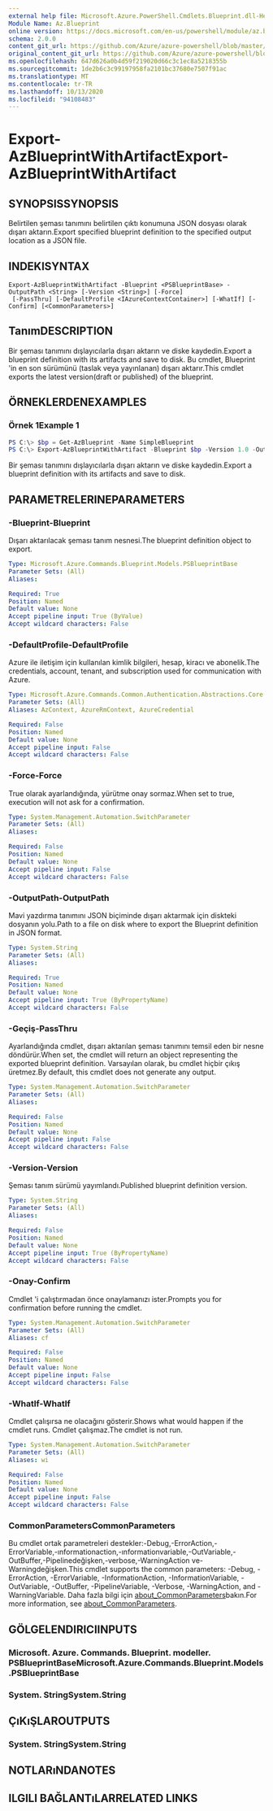 ```yaml
---
external help file: Microsoft.Azure.PowerShell.Cmdlets.Blueprint.dll-Help.xml
Module Name: Az.Blueprint
online version: https://docs.microsoft.com/en-us/powershell/module/az.blueprint/export-azblueprintwithartifact
schema: 2.0.0
content_git_url: https://github.com/Azure/azure-powershell/blob/master/src/Blueprint/Blueprint/help/Export-AzBlueprintWithArtifact.md
original_content_git_url: https://github.com/Azure/azure-powershell/blob/master/src/Blueprint/Blueprint/help/Export-AzBlueprintWithArtifact.md
ms.openlocfilehash: 647d626a0b4d59f219020d66c3c1ec8a5218355b
ms.sourcegitcommit: 1de2b6c3c99197958fa2101bc37680e7507f91ac
ms.translationtype: MT
ms.contentlocale: tr-TR
ms.lasthandoff: 10/13/2020
ms.locfileid: "94108483"
---
```

# <span data-ttu-id="a836d-101">Export-AzBlueprintWithArtifact</span><span class="sxs-lookup"><span data-stu-id="a836d-101">Export-AzBlueprintWithArtifact</span></span>

## <span data-ttu-id="a836d-102">SYNOPSIS</span><span class="sxs-lookup"><span data-stu-id="a836d-102">SYNOPSIS</span></span>
<span data-ttu-id="a836d-103">Belirtilen şeması tanımını belirtilen çıktı konumuna JSON dosyası olarak dışarı aktarın.</span><span class="sxs-lookup"><span data-stu-id="a836d-103">Export specified blueprint definition to the specified output location as a JSON file.</span></span> 

## <span data-ttu-id="a836d-104">INDEKI</span><span class="sxs-lookup"><span data-stu-id="a836d-104">SYNTAX</span></span>

```
Export-AzBlueprintWithArtifact -Blueprint <PSBlueprintBase> -OutputPath <String> [-Version <String>] [-Force]
 [-PassThru] [-DefaultProfile <IAzureContextContainer>] [-WhatIf] [-Confirm] [<CommonParameters>]
```

## <span data-ttu-id="a836d-105">Tanım</span><span class="sxs-lookup"><span data-stu-id="a836d-105">DESCRIPTION</span></span>
<span data-ttu-id="a836d-106">Bir şeması tanımını dışlayıcılarla dışarı aktarın ve diske kaydedin.</span><span class="sxs-lookup"><span data-stu-id="a836d-106">Export a blueprint definition with its artifacts and save to disk.</span></span> <span data-ttu-id="a836d-107">Bu cmdlet, Blueprint 'in en son sürümünü (taslak veya yayınlanan) dışarı aktarır.</span><span class="sxs-lookup"><span data-stu-id="a836d-107">This cmdlet exports the latest version(draft or published) of the blueprint.</span></span>

## <span data-ttu-id="a836d-108">ÖRNEKLERDEN</span><span class="sxs-lookup"><span data-stu-id="a836d-108">EXAMPLES</span></span>

### <span data-ttu-id="a836d-109">Örnek 1</span><span class="sxs-lookup"><span data-stu-id="a836d-109">Example 1</span></span>
```powershell
PS C:\> $bp = Get-AzBlueprint -Name SimpleBlueprint
PS C:\> Export-AzBlueprintWithArtifact -Blueprint $bp -Version 1.0 -OutputPath C:\Blueprints
```

<span data-ttu-id="a836d-110">Bir şeması tanımını dışlayıcılarla dışarı aktarın ve diske kaydedin.</span><span class="sxs-lookup"><span data-stu-id="a836d-110">Export a blueprint definition with its artifacts and save to disk.</span></span>

## <span data-ttu-id="a836d-111">PARAMETRELERINE</span><span class="sxs-lookup"><span data-stu-id="a836d-111">PARAMETERS</span></span>

### <span data-ttu-id="a836d-112">-Blueprint</span><span class="sxs-lookup"><span data-stu-id="a836d-112">-Blueprint</span></span>
<span data-ttu-id="a836d-113">Dışarı aktarılacak şeması tanım nesnesi.</span><span class="sxs-lookup"><span data-stu-id="a836d-113">The blueprint definition object to export.</span></span>

```yaml
Type: Microsoft.Azure.Commands.Blueprint.Models.PSBlueprintBase
Parameter Sets: (All)
Aliases:

Required: True
Position: Named
Default value: None
Accept pipeline input: True (ByValue)
Accept wildcard characters: False
```

### <span data-ttu-id="a836d-114">-DefaultProfile</span><span class="sxs-lookup"><span data-stu-id="a836d-114">-DefaultProfile</span></span>
<span data-ttu-id="a836d-115">Azure ile iletişim için kullanılan kimlik bilgileri, hesap, kiracı ve abonelik.</span><span class="sxs-lookup"><span data-stu-id="a836d-115">The credentials, account, tenant, and subscription used for communication with Azure.</span></span>

```yaml
Type: Microsoft.Azure.Commands.Common.Authentication.Abstractions.Core.IAzureContextContainer
Parameter Sets: (All)
Aliases: AzContext, AzureRmContext, AzureCredential

Required: False
Position: Named
Default value: None
Accept pipeline input: False
Accept wildcard characters: False
```

### <span data-ttu-id="a836d-116">-Force</span><span class="sxs-lookup"><span data-stu-id="a836d-116">-Force</span></span>
<span data-ttu-id="a836d-117">True olarak ayarlandığında, yürütme onay sormaz.</span><span class="sxs-lookup"><span data-stu-id="a836d-117">When set to true, execution will not ask for a confirmation.</span></span>

```yaml
Type: System.Management.Automation.SwitchParameter
Parameter Sets: (All)
Aliases:

Required: False
Position: Named
Default value: None
Accept pipeline input: False
Accept wildcard characters: False
```

### <span data-ttu-id="a836d-118">-OutputPath</span><span class="sxs-lookup"><span data-stu-id="a836d-118">-OutputPath</span></span>
<span data-ttu-id="a836d-119">Mavi yazdırma tanımını JSON biçiminde dışarı aktarmak için diskteki dosyanın yolu.</span><span class="sxs-lookup"><span data-stu-id="a836d-119">Path to a file on disk where to export the Blueprint definition in JSON format.</span></span>

```yaml
Type: System.String
Parameter Sets: (All)
Aliases:

Required: True
Position: Named
Default value: None
Accept pipeline input: True (ByPropertyName)
Accept wildcard characters: False
```

### <span data-ttu-id="a836d-120">-Geçiş</span><span class="sxs-lookup"><span data-stu-id="a836d-120">-PassThru</span></span>
<span data-ttu-id="a836d-121">Ayarlandığında cmdlet, dışarı aktarılan şeması tanımını temsil eden bir nesne döndürür.</span><span class="sxs-lookup"><span data-stu-id="a836d-121">When set, the cmdlet will return an object representing the exported blueprint definition.</span></span> <span data-ttu-id="a836d-122">Varsayılan olarak, bu cmdlet hiçbir çıkış üretmez.</span><span class="sxs-lookup"><span data-stu-id="a836d-122">By default, this cmdlet does not generate any output.</span></span>

```yaml
Type: System.Management.Automation.SwitchParameter
Parameter Sets: (All)
Aliases:

Required: False
Position: Named
Default value: None
Accept pipeline input: False
Accept wildcard characters: False
```

### <span data-ttu-id="a836d-123">-Version</span><span class="sxs-lookup"><span data-stu-id="a836d-123">-Version</span></span>
<span data-ttu-id="a836d-124">Şeması tanım sürümü yayımlandı.</span><span class="sxs-lookup"><span data-stu-id="a836d-124">Published blueprint definition version.</span></span>

```yaml
Type: System.String
Parameter Sets: (All)
Aliases:

Required: False
Position: Named
Default value: None
Accept pipeline input: True (ByPropertyName)
Accept wildcard characters: False
```

### <span data-ttu-id="a836d-125">-Onay</span><span class="sxs-lookup"><span data-stu-id="a836d-125">-Confirm</span></span>
<span data-ttu-id="a836d-126">Cmdlet 'i çalıştırmadan önce onaylamanızı ister.</span><span class="sxs-lookup"><span data-stu-id="a836d-126">Prompts you for confirmation before running the cmdlet.</span></span>

```yaml
Type: System.Management.Automation.SwitchParameter
Parameter Sets: (All)
Aliases: cf

Required: False
Position: Named
Default value: None
Accept pipeline input: False
Accept wildcard characters: False
```

### <span data-ttu-id="a836d-127">-WhatIf</span><span class="sxs-lookup"><span data-stu-id="a836d-127">-WhatIf</span></span>
<span data-ttu-id="a836d-128">Cmdlet çalışırsa ne olacağını gösterir.</span><span class="sxs-lookup"><span data-stu-id="a836d-128">Shows what would happen if the cmdlet runs.</span></span> <span data-ttu-id="a836d-129">Cmdlet çalışmaz.</span><span class="sxs-lookup"><span data-stu-id="a836d-129">The cmdlet is not run.</span></span>

```yaml
Type: System.Management.Automation.SwitchParameter
Parameter Sets: (All)
Aliases: wi

Required: False
Position: Named
Default value: None
Accept pipeline input: False
Accept wildcard characters: False
```

### <span data-ttu-id="a836d-130">CommonParameters</span><span class="sxs-lookup"><span data-stu-id="a836d-130">CommonParameters</span></span>
<span data-ttu-id="a836d-131">Bu cmdlet ortak parametreleri destekler:-Debug,-ErrorAction,-ErrorVariable,-ınformationaction,-ınformationvariable,-OutVariable,-OutBuffer,-Pipelinedeğişken,-verbose,-WarningAction ve-Warningdeğişken.</span><span class="sxs-lookup"><span data-stu-id="a836d-131">This cmdlet supports the common parameters: -Debug, -ErrorAction, -ErrorVariable, -InformationAction, -InformationVariable, -OutVariable, -OutBuffer, -PipelineVariable, -Verbose, -WarningAction, and -WarningVariable.</span></span> <span data-ttu-id="a836d-132">Daha fazla bilgi için [about_CommonParameters](http://go.microsoft.com/fwlink/?LinkID=113216)bakın.</span><span class="sxs-lookup"><span data-stu-id="a836d-132">For more information, see [about_CommonParameters](http://go.microsoft.com/fwlink/?LinkID=113216).</span></span>

## <span data-ttu-id="a836d-133">GÖLGELENDIRICI</span><span class="sxs-lookup"><span data-stu-id="a836d-133">INPUTS</span></span>

### <span data-ttu-id="a836d-134">Microsoft. Azure. Commands. Blueprint. modeller. PSBlueprintBase</span><span class="sxs-lookup"><span data-stu-id="a836d-134">Microsoft.Azure.Commands.Blueprint.Models.PSBlueprintBase</span></span>

### <span data-ttu-id="a836d-135">System. String</span><span class="sxs-lookup"><span data-stu-id="a836d-135">System.String</span></span>

## <span data-ttu-id="a836d-136">ÇıKıŞLAR</span><span class="sxs-lookup"><span data-stu-id="a836d-136">OUTPUTS</span></span>

### <span data-ttu-id="a836d-137">System. String</span><span class="sxs-lookup"><span data-stu-id="a836d-137">System.String</span></span>

## <span data-ttu-id="a836d-138">NOTLARıNDA</span><span class="sxs-lookup"><span data-stu-id="a836d-138">NOTES</span></span>

## <span data-ttu-id="a836d-139">ILGILI BAĞLANTıLAR</span><span class="sxs-lookup"><span data-stu-id="a836d-139">RELATED LINKS</span></span>
